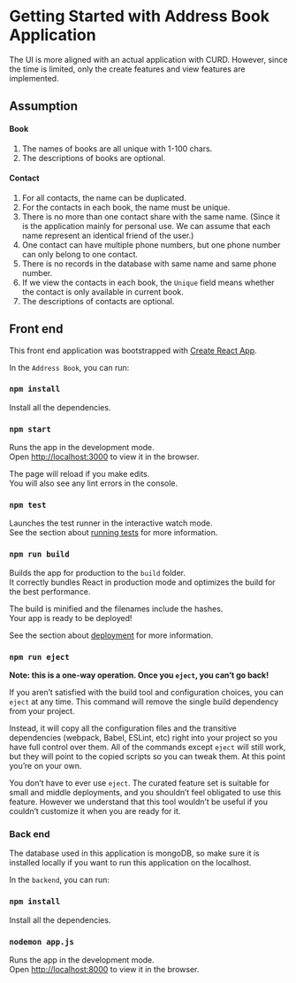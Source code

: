 # Getting Started with Address Book Application

The UI is more aligned with an actual application with CURD. However, since the time is limited, only the create features and view features are implemented.

## Assumption

#### Book

1. The names of books are all unique with 1-100 chars.
2. The descriptions of books are optional.

#### Contact

1. For all contacts, the name can be duplicated.
2. For the contacts in each book, the name must be unique.
3. There is no more than one contact share with the same name. (Since it is the application mainly for personal use. We can assume that each name represent an identical friend of the user.)
4. One contact can have multiple phone numbers, but one phone number can only belong to one contact.
5. There is no records in the database with same name and same phone number.
6. If we view the contacts in each book, the `Unique` field means whether the contact is only available in current book.
7. The descriptions of contacts are optional.

## Front end

This front end application was bootstrapped with [Create React App](https://github.com/facebook/create-react-app).

In the `Address Book`, you can run:

### `npm install`

Install all the dependencies.

### `npm start`

Runs the app in the development mode.\
Open [http://localhost:3000](http://localhost:3000) to view it in the browser.

The page will reload if you make edits.\
You will also see any lint errors in the console.

### `npm test`

Launches the test runner in the interactive watch mode.\
See the section about [running tests](https://facebook.github.io/create-react-app/docs/running-tests) for more information.

### `npm run build`

Builds the app for production to the `build` folder.\
It correctly bundles React in production mode and optimizes the build for the best performance.

The build is minified and the filenames include the hashes.\
Your app is ready to be deployed!

See the section about [deployment](https://facebook.github.io/create-react-app/docs/deployment) for more information.

### `npm run eject`

**Note: this is a one-way operation. Once you `eject`, you can’t go back!**

If you aren’t satisfied with the build tool and configuration choices, you can `eject` at any time. This command will remove the single build dependency from your project.

Instead, it will copy all the configuration files and the transitive dependencies (webpack, Babel, ESLint, etc) right into your project so you have full control over them. All of the commands except `eject` will still work, but they will point to the copied scripts so you can tweak them. At this point you’re on your own.

You don’t have to ever use `eject`. The curated feature set is suitable for small and middle deployments, and you shouldn’t feel obligated to use this feature. However we understand that this tool wouldn’t be useful if you couldn’t customize it when you are ready for it.



### Back end

The database used in this application is mongoDB, so make sure it is installed locally if you want to run this application on the localhost.

In the `backend`, you can run:

### `npm install`

Install all the dependencies.

### `nodemon app.js`

Runs the app in the development mode.\
Open [http://localhost:8000](http://localhost:8000) to view it in the browser.

